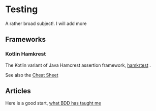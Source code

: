 # Testing 

A rather broad subject!. I will add more 

## Frameworks 

### Kotlin Hamkrest 

The Kotlin variant of Java Hamcrest assertion framework, [hamkrtest](https://github.com/npryce/hamkrest) .

See also the [Cheat Sheet](kotlin-hamcrest-cheatsheat)
  

## Articles 

Here is a good start, [what BDD has taught me](https://hadihariri.com/2012/04/11/what-bdd-has-taught-me/)